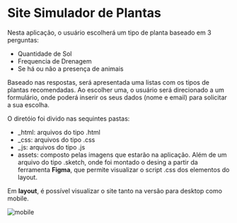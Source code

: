 # Site Simulador de Plantas 

Nesta aplicação, o usuário escolherá um tipo de planta baseado em 3 perguntas:

- Quantidade de Sol 
- Frequencia de Drenagem 
- Se há ou não a presença de animais 

Baseado nas respostas, será apresentada uma listas com os tipos de plantas recomendadas. Ao escolher uma, o usuário será direcionado a um 
formulário, onde poderá inserir os seus dados (nome e email) para solicitar a sua escolha. 

O diretóio foi divido nas sequintes pastas: 

- _html: arquivos do tipo .html
- _css: arquivos do tipo .css
- _js: arquivos do tipo .js
- assets: composto pelas imagens que estarão na aplicação. Além de um arquivo do tipo .sketch, onde foi montado o desing a partir da 
ferramenta <strong>Figma</strong>, que permite visualizar o script .css dos elementos do layout. 

Em <strong>layout</strong>, é possível visualizar o site tanto na versão para desktop como mobile. 

![mobile](https://user-images.githubusercontent.com/46378210/71784093-2fcdb400-2fce-11ea-9fad-b18cf12b355b.PNG)

